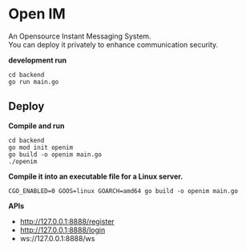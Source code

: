 

# Open IM
<!--
[![Build and Deploy Status](https://github.com/gaomingyang/openim/workflows/Build%20and%20Deploy%20To%20EC2/badge.svg)](https://github.com/gaomingyang/openim/actions)
-->

An Opensource Instant Messaging System.  
You can deploy it privately to enhance communication security.

**development run**
```
cd backend
go run main.go
```


## Deploy

**Compile and run**
```
cd backend
go mod init openim
go build -o openim main.go
./openim
```



**Compile it into an executable file for a Linux server.**
```
CGO_ENABLED=0 GOOS=linux GOARCH=amd64 go build -o openim main.go
```

**APIs**
* http://127.0.0.1:8888/register
* http://127.0.0.1:8888/login
* ws://127.0.0.1:8888/ws

